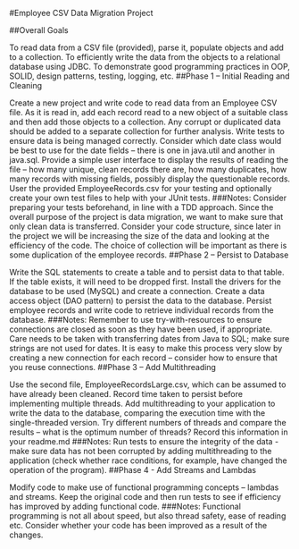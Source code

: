 #Employee CSV Data Migration Project

##Overall Goals

To read data from a CSV file (provided), parse it, populate objects and add to a collection.
To efficiently write the data from the objects to a relational database using JDBC.
To demonstrate good programming practices in OOP, SOLID, design patterns, testing, logging, etc.
##Phase 1 – Initial Reading and Cleaning

Create a new project and write code to read data from an Employee CSV file.
As it is read in, add each record read to a new object of a suitable class and then add those objects to a collection.
Any corrupt or duplicated data should be added to a separate collection for further analysis.
Write tests to ensure data is being managed correctly.
Consider which date class would be best to use for the date fields – there is one in java.util and another in java.sql.
Provide a simple user interface to display the results of reading the file – how many unique, clean records there are, how many duplicates, how many records with missing fields, possibly display the questionable records.
User the provided EmployeeRecords.csv for your testing and optionally create your own test files to help with your JUnit tests. ###Notes:
Consider preparing your tests beforehand, in line with a TDD approach.
Since the overall purpose of the project is data migration, we want to make sure that only clean data is transferred.
Consider your code structure, since later in the project we will be increasing the size of the data and looking at the efficiency of the code.
The choice of collection will be important as there is some duplication of the employee records.
##Phase 2 – Persist to Database

Write the SQL statements to create a table and to persist data to that table. If the table exists, it will need to be dropped first.
Install the drivers for the database to be used (MySQL) and create a connection.
Create a data access object (DAO pattern) to persist the data to the database.
Persist employee records and write code to retrieve individual records from the database. ###Notes:
Remember to use try-with-resources to ensure connections are closed as soon as they have been used, if appropriate.
Care needs to be taken with transferring dates from Java to SQL; make sure strings are not used for dates.
It is easy to make this process very slow by creating a new connection for each record – consider how to ensure that you reuse connections.
##Phase 3 – Add Multithreading

Use the second file, EmployeeRecordsLarge.csv, which can be assumed to have already been cleaned.
Record time taken to persist before implementing multiple threads.
Add multithreading to your application to write the data to the database, comparing the execution time with the single-threaded version.
Try different numbers of threads and compare the results – what is the optimum number of threads? Record this information in your readme.md ###Notes:
Run tests to ensure the integrity of the data - make sure data has not been corrupted by adding multithreading to the application (check whether race conditions, for example, have changed the operation of the program).
##Phase 4 - Add Streams and Lambdas

Modify code to make use of functional programming concepts – lambdas and streams.
Keep the original code and then run tests to see if efficiency has improved by adding functional code. ###Notes:
Functional programming is not all about speed, but also thread safety, ease of reading etc.
Consider whether your code has been improved as a result of the changes.